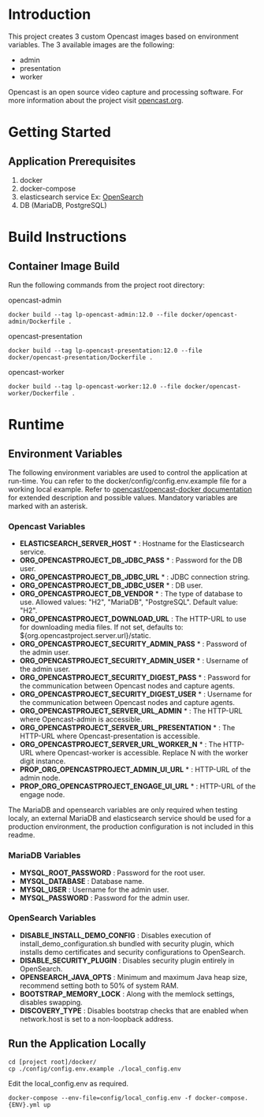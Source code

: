 # Introduction
This project creates 3 custom Opencast images based on environment variables. The 3 available images are the following:
-   admin
-   presentation
-   worker

Opencast is an open source video capture and processing software. For more information about the project visit [opencast.org](https://opencast.org/).

# Getting Started
## Application Prerequisites
1. docker
1. docker-compose
1. elasticsearch service Ex: [OpenSearch](https://opensearch.org/)
1. DB (MariaDB, PostgreSQL)

# Build Instructions
## Container Image Build
Run the following commands from the project root directory:

opencast-admin
```
docker build --tag lp-opencast-admin:12.0 --file docker/opencast-admin/Dockerfile .
```
opencast-presentation
```
docker build --tag lp-opencast-presentation:12.0 --file docker/opencast-presentation/Dockerfile .
```
opencast-worker
```
docker build --tag lp-opencast-worker:12.0 --file docker/opencast-worker/Dockerfile .
```

# Runtime
## Environment Variables
The following environment variables are used to control the application at run-time. You can refer to the docker/config/config.env.example file for a working local example. Refer to [opencast/opencast-docker documentation](https://github.com/opencast/opencast-docker#readme) for extended description and possible values. Mandatory variables are marked with an asterisk.

### Opencast Variables
-   **ELASTICSEARCH_SERVER_HOST** * : Hostname for the Elasticsearch service.
-   **ORG_OPENCASTPROJECT_DB_JDBC_PASS** * : Password for the DB user.
-   **ORG_OPENCASTPROJECT_DB_JDBC_URL** * : JDBC connection string.
-   **ORG_OPENCASTPROJECT_DB_JDBC_USER** * : DB user.
-   **ORG_OPENCASTPROJECT_DB_VENDOR** * : The type of database to use. Allowed values: "H2", "MariaDB", "PostgreSQL". Default value: "H2".
-   **ORG_OPENCASTPROJECT_DOWNLOAD_URL** : The HTTP-URL to use for downloading media files. If not set, defaults to: ${org.opencastproject.server.url}/static.
-   **ORG_OPENCASTPROJECT_SECURITY_ADMIN_PASS** * : Password of the admin user.
-   **ORG_OPENCASTPROJECT_SECURITY_ADMIN_USER** * : Username of the admin user.
-   **ORG_OPENCASTPROJECT_SECURITY_DIGEST_PASS** * : Password for the communication between Opencast nodes and capture agents.
-   **ORG_OPENCASTPROJECT_SECURITY_DIGEST_USER** * : Username for the communication between Opencast nodes and capture agents.
-   **ORG_OPENCASTPROJECT_SERVER_URL_ADMIN** * : The HTTP-URL where Opencast-admin is accessible.
-   **ORG_OPENCASTPROJECT_SERVER_URL_PRESENTATION** * : The HTTP-URL where Opencast-presentation is accessible.
-   **ORG_OPENCASTPROJECT_SERVER_URL_WORKER_N** * : The HTTP-URL where Opencast-worker is accessible. Replace N with the worker digit instance.
-   **PROP_ORG_OPENCASTPROJECT_ADMIN_UI_URL** * : HTTP-URL of the admin node.
-   **PROP_ORG_OPENCASTPROJECT_ENGAGE_UI_URL** * : HTTP-URL of the engage node.

The MariaDB and opensearch variables are only required when testing localy, an external MariaDB and elasticsearch service should be used for a production environment, the production configuration is not included in this readme.
### MariaDB Variables
-   **MYSQL_ROOT_PASSWORD** : Password for the root user.
-   **MYSQL_DATABASE** : Database name.
-   **MYSQL_USER** : Username for the admin user.
-   **MYSQL_PASSWORD** : Password for the admin user.

### OpenSearch Variables
-   **DISABLE_INSTALL_DEMO_CONFIG** : Disables execution of install_demo_configuration.sh bundled with security plugin, which installs demo certificates and security configurations to OpenSearch.
-   **DISABLE_SECURITY_PLUGIN** : Disables security plugin entirely in OpenSearch.
-   **OPENSEARCH_JAVA_OPTS** : Minimum and maximum Java heap size, recommend setting both to 50% of system RAM.
-   **BOOTSTRAP_MEMORY_LOCK** : Along with the memlock settings, disables swapping.
-   **DISCOVERY_TYPE** : Disables bootstrap checks that are enabled when network.host is set to a non-loopback address.

## Run the Application Locally
```
cd [project root]/docker/
cp ./config/config.env.example ./local_config.env
```
Edit the local_config.env as required.
```
docker-compose --env-file=config/local_config.env -f docker-compose.{ENV}.yml up
```
